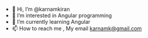 - 👋 Hi, I’m @karnamkiran
- 👀 I’m interested in Angular programming
- 🌱 I’m currently learning Angular
- 📫 How to reach me , My email karnamk@gmail.com

<!---
karnamkiran/karnamkiran is a ✨ special ✨ repository because its `README.md` (this file) appears on your GitHub profile.
You can click the Preview link to take a look at your changes.
--->
